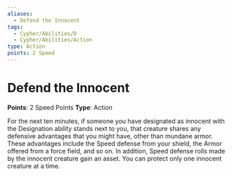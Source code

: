 ```yaml
---
aliases:
  - Defend the Innocent
tags:
  - Cypher/Abilities/D
  - Cypher/Abilities/Action
type: Action
points: 2 Speed
---
```


# Defend the Innocent

**Points**: 2 Speed Points
**Type**: Action

For the next ten minutes, if someone you have designated as innocent with the Designation ability stands next to you, that creature shares any defensive advantages that you might have, other than mundane armor. These advantages include the Speed defense from your shield, the Armor offered from a force field, and so on. In addition, Speed defense rolls made by the innocent creature gain an asset. You can protect only one innocent creature at a time.

